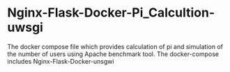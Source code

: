 # Nginx-Flask-Docker-Pi_Calcultion-uwsgi
The docker compose file which provides calculation of pi and simulation of the number of users using Apache benchmark tool. The docker-compose includes Nginx-Flask-Docker-unsgwi
